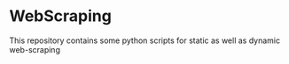 # WebScraping
This repository contains some  python scripts for static as well as dynamic web-scraping
